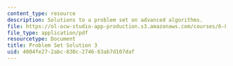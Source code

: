```yaml
---
content_type: resource
description: Solutions to a problem set on advanced algorithms.
file: https://ol-ocw-studio-app-production.s3.amazonaws.com/courses/6-854j-advanced-algorithms-fall-2008/4004fe272abc830c274663ab7d107daf_solution3.pdf
file_type: application/pdf
resourcetype: Document
title: Problem Set Solution 3
uid: 4004fe27-2abc-830c-2746-63ab7d107daf
---
```

